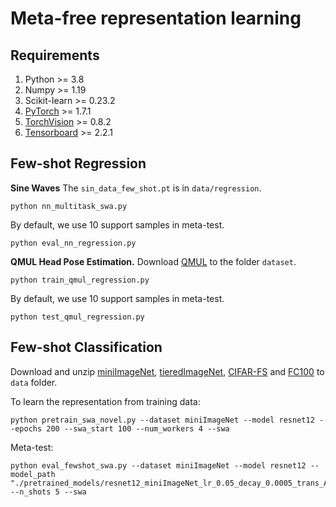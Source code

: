 # Meta-free representation learning

Requirements
-------------

1. Python >= 3.8
2. Numpy >= 1.19
3. Scikit-learn >= 0.23.2
4. [PyTorch](https://pytorch.org/) >= 1.7.1
5. [TorchVision](https://pytorch.org/) >= 0.8.2
6. [Tensorboard](https://www.tensorflow.org/tensorboard) >= 2.2.1

Few-shot Regression
-----------

**Sine Waves** The `sin_data_few_shot.pt` is in `data/regression`.
```
python nn_multitask_swa.py
```
By default, we use 10 support samples in meta-test.
```
python eval_nn_regression.py
```

**QMUL Head Pose Estimation.** Download [QMUL](http://www.eecs.qmul.ac.uk/~sgg/QMUL_FaceDataset/QMULFaceDataset.zip) to the folder `dataset`. 

```
python train_qmul_regression.py
```
By default, we use 10 support samples in meta-test.
```
python test_qmul_regression.py
```

Few-shot Classification
----------- 
Download and unzip [miniImageNet](https://www.dropbox.com/sh/6yd1ygtyc3yd981/AABVeEqzC08YQv4UZk7lNHvya?dl=0&preview=miniImageNet.tar.gz), [tieredImageNet](https://www.dropbox.com/sh/6yd1ygtyc3yd981/AABVeEqzC08YQv4UZk7lNHvya?dl=0&preview=tieredImageNet.tar.gz), [CIFAR-FS](https://www.dropbox.com/sh/6yd1ygtyc3yd981/AABVeEqzC08YQv4UZk7lNHvya?dl=0&preview=CIFAR-FS.tar.gz) and [FC100](https://www.dropbox.com/sh/6yd1ygtyc3yd981/AABVeEqzC08YQv4UZk7lNHvya?dl=0&preview=FC100.tar.gz) to `data` folder.

To learn the representation from training data:
```
python pretrain_swa_novel.py --dataset miniImageNet --model resnet12 --epochs 200 --swa_start 100 --num_workers 4 --swa
```

Meta-test:
```
python eval_fewshot_swa.py --dataset miniImageNet --model resnet12 --model_path "./pretrained_models/resnet12_miniImageNet_lr_0.05_decay_0.0005_trans_A_swa_trial_1/resnet12_db_swa_last.pth" --n_shots 5 --swa
```

